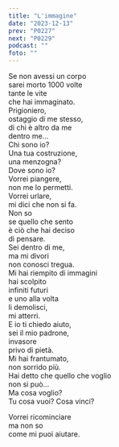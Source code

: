 ```yaml
---
title: "L'immagine"
date: "2023-12-13"
prev: "P0227"
next: "P0229"
podcast: ""
foto: ""
---
```


Se non avessi un corpo  
sarei morto 1000 volte  
tante le vite   
che hai immaginato.  
Prigioniero,  
ostaggio di me stesso,  
di chi è altro da me  
dentro me...  
Chi sono io?  
Una tua costruzione,  
una menzogna?  
Dove sono io?  
Vorrei piangere,  
non me lo permetti.  
Vorrei urlare,  
mi dici che non si fa.  
Non so   
se quello che sento  
è ciò che hai deciso   
di pensare.  
Sei dentro di me,   
ma mi divori  
non conosci tregua.  
Mi hai riempito di immagini  
hai scolpito  
infiniti futuri  
e uno alla volta  
li demolisci,  
mi atterri.  
E io ti chiedo aiuto,  
sei il mio padrone,  
invasore  
privo di pietà.  
Mi hai frantumato,  
non sorrido più.  
Hai detto che quello che voglio  
non si può...  
Ma cosa voglio?  
Tu cosa vuoi? Cosa vinci?  
  
Vorrei ricominciare  
ma non so  
come mi puoi aiutare.  
   
   